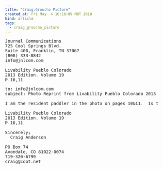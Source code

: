 ```yaml
---
title: "Craig,Groucho Picture"
created_at: Fri May  4 10:18:09 MDT 2018
kind: article
tags:
  - craig_groucho_picture
---
```


<pre>
Journal Communications
725 Cool Springs Blvd.
Suite 400, Franklin, TN 37067
(800) 333-8842
info@jnlcom.com

Livability Pueblo Colorado
2013 Edition. Volume 19
P.10,11
</pre>

<pre>
to: info@jnlcom.com
subject: Photo Reprint from Livability Pueblo Colorado 2013 Edition?

I am the resident paddler in the photo on pages 10&11.  Is there any way to get a quality print of the photo?

Livability Pueblo Colorado
2013 Edition. Volume 19
P.10,11

Sincerely;
  Craig Anderson

PO Box 74
Avondale, CO 81022-0074
719-320-6799
craig@coot.net
</pre>

<!--
html boilerplate
<a href="" target="_blank"></a>
<a name=""></a>
<img src="" width="400px">
<ul>
  <li></li>
</ul>
<pre>
</pre>
<p style="margin-bottom: 2em;"></p>
<hr style="border: 0; height: 3px; background: #333; background-image: linear-gradient(to right, #ccc, #333, #ccc);">
<pre><code>
</code></pre>
<math xmlns='http://www.w3.org/1998/Math/MathML' display='block'>
</math>
-->
